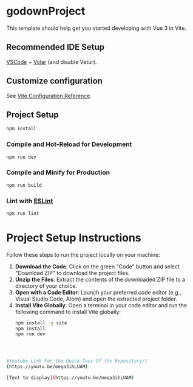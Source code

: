# godownProject

This template should help get you started developing with Vue 3 in Vite.

## Recommended IDE Setup

[VSCode](https://code.visualstudio.com/) + [Volar](https://marketplace.visualstudio.com/items?itemName=Vue.volar) (and disable Vetur).

## Customize configuration

See [Vite Configuration Reference](https://vitejs.dev/config/).

## Project Setup

```sh
npm install
```

### Compile and Hot-Reload for Development

```sh
npm run dev
```

### Compile and Minify for Production

```sh
npm run build
```

### Lint with [ESLint](https://eslint.org/)

```sh
npm run lint
```

# Project Setup Instructions

Follow these steps to run the project locally on your machine:

1. **Download the Code**: Click on the green "Code" button and select "Download ZIP" to download the project files.
2. **Unzip the Files**: Extract the contents of the downloaded ZIP file to a directory of your choice.
3. **Open with a Code Editor**: Launch your preferred code editor (e.g., Visual Studio Code, Atom) and open the extracted project folder.
4. **Install Vite Globally**: Open a terminal in your code editor and run the following command to install Vite globally:
   ```sh
   npm install -g vite
   npm install
   npm run dev




```sh

#Youtube Link For the Quick Tour Of the Repository//
(https://youtu.be/meqa3ihLUAM)

[Text to display](https://youtu.be/meqa3ihLUAM)

